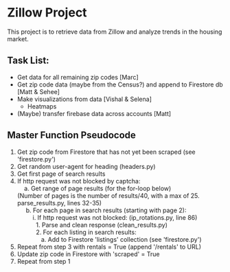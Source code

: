 # Zillow Project
This project is to retrieve data from Zillow and analyze trends in the housing market.

## Task List:
+ Get data for all remaining zip codes [Marc]
+ Get zip code data (maybe from the Census?) and append to Firestore db [Matt & Sehee]
+ Make visualizations from data [Vishal & Selena]
   + Heatmaps
+ (Maybe) transfer firebase data across accounts [Matt]


## Master Function Pseudocode

1. Get zip code from Firestore that has not yet been scraped (see 'firestore.py')
2. Get random user-agent for heading (headers.py)
3. Get first page of search results
4. If http request was not blocked by captcha:    
&nbsp;&nbsp;&nbsp;&nbsp;a. Get range of page results (for the for-loop below)      
   (Number of pages is the number of results/40, with a max of 25. parse_results.py, lines 32-35)   
&nbsp;&nbsp;&nbsp;&nbsp; b. For each page in search results (starting with page 2):   
&nbsp;&nbsp;&nbsp;&nbsp;&nbsp;&nbsp;&nbsp;&nbsp;    i. If http request was not blocked: (ip_rotations.py, line 86)  
&nbsp;&nbsp;&nbsp;&nbsp;&nbsp;&nbsp;&nbsp;&nbsp;&nbsp;&nbsp; 1. Parse and clean response (clean_results.py)    
&nbsp;&nbsp;&nbsp;&nbsp;&nbsp;&nbsp;&nbsp;&nbsp;&nbsp;&nbsp; 2. For each listing in search results:    
&nbsp;&nbsp;&nbsp;&nbsp;&nbsp;&nbsp;&nbsp;&nbsp;&nbsp;&nbsp;&nbsp;&nbsp;&nbsp; a. Add to Firestore 'listings' collection (see 'firestore.py')   
5. Repeat from step 3 with rentals = True (append '/rentals' to URL)
6. Update zip code in Firestore with 'scraped' = True
7. Repeat from step 1







